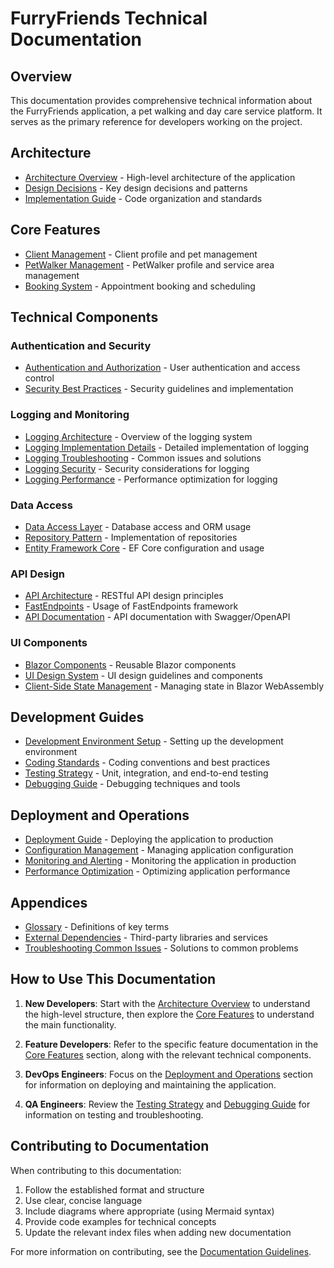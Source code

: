 # FurryFriends Technical Documentation

## Overview

This documentation provides comprehensive technical information about the FurryFriends application, a pet walking and day care service platform. It serves as the primary reference for developers working on the project.

## Architecture

- [Architecture Overview](2-architecture.md) - High-level architecture of the application
- [Design Decisions](3-design.md) - Key design decisions and patterns
- [Implementation Guide](4-implementation.md) - Code organization and standards

## Core Features

- [Client Management](../features/client-management.md) - Client profile and pet management
- [PetWalker Management](../features/petwalker-management.md) - PetWalker profile and service area management
- [Booking System](../features/booking-system.md) - Appointment booking and scheduling

## Technical Components

### Authentication and Security

- [Authentication and Authorization](authentication-authorization.md) - User authentication and access control
- [Security Best Practices](security-best-practices.md) - Security guidelines and implementation

### Logging and Monitoring

- [Logging Architecture](logging-architecture.md) - Overview of the logging system
- [Logging Implementation Details](logging-implementation-details.md) - Detailed implementation of logging
- [Logging Troubleshooting](logging-troubleshooting.md) - Common issues and solutions
- [Logging Security](logging-security.md) - Security considerations for logging
- [Logging Performance](logging-performance.md) - Performance optimization for logging

### Data Access

- [Data Access Layer](data-access.md) - Database access and ORM usage
- [Repository Pattern](repository-pattern.md) - Implementation of repositories
- [Entity Framework Core](entity-framework-core.md) - EF Core configuration and usage

### API Design

- [API Architecture](api-architecture.md) - RESTful API design principles
- [FastEndpoints](fastendpoints.md) - Usage of FastEndpoints framework
- [API Documentation](api-documentation.md) - API documentation with Swagger/OpenAPI

### UI Components

- [Blazor Components](blazor-components.md) - Reusable Blazor components
- [UI Design System](ui-design-system.md) - UI design guidelines and components
- [Client-Side State Management](client-side-state.md) - Managing state in Blazor WebAssembly

## Development Guides

- [Development Environment Setup](development-environment.md) - Setting up the development environment
- [Coding Standards](coding-standards.md) - Coding conventions and best practices
- [Testing Strategy](testing-strategy.md) - Unit, integration, and end-to-end testing
- [Debugging Guide](debugging-guide.md) - Debugging techniques and tools

## Deployment and Operations

- [Deployment Guide](deployment-guide.md) - Deploying the application to production
- [Configuration Management](configuration-management.md) - Managing application configuration
- [Monitoring and Alerting](monitoring-alerting.md) - Monitoring the application in production
- [Performance Optimization](performance-optimization.md) - Optimizing application performance

## Appendices

- [Glossary](glossary.md) - Definitions of key terms
- [External Dependencies](external-dependencies.md) - Third-party libraries and services
- [Troubleshooting Common Issues](troubleshooting.md) - Solutions to common problems

## How to Use This Documentation

1. **New Developers**: Start with the [Architecture Overview](2-architecture.md) to understand the high-level structure, then explore the [Core Features](#core-features) to understand the main functionality.

2. **Feature Developers**: Refer to the specific feature documentation in the [Core Features](#core-features) section, along with the relevant technical components.

3. **DevOps Engineers**: Focus on the [Deployment and Operations](#deployment-and-operations) section for information on deploying and maintaining the application.

4. **QA Engineers**: Review the [Testing Strategy](testing-strategy.md) and [Debugging Guide](debugging-guide.md) for information on testing and troubleshooting.

## Contributing to Documentation

When contributing to this documentation:

1. Follow the established format and structure
2. Use clear, concise language
3. Include diagrams where appropriate (using Mermaid syntax)
4. Provide code examples for technical concepts
5. Update the relevant index files when adding new documentation

For more information on contributing, see the [Documentation Guidelines](documentation-guidelines.md).
